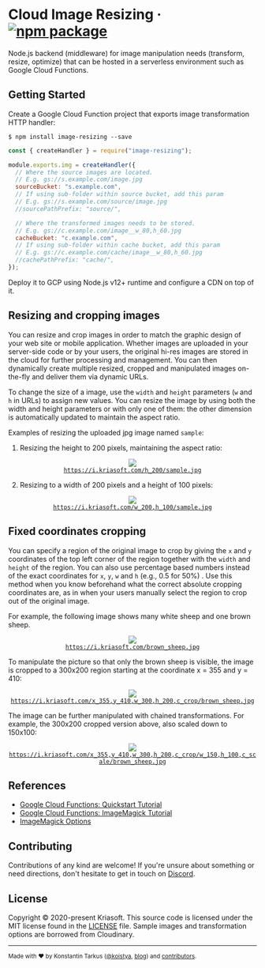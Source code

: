# Cloud Image Resizing &middot; [![npm package][npm-badge]][npm]

[npm-badge]: https://img.shields.io/npm/v/image-resizing.svg?style=flat-square
[npm]: https://www.npmjs.org/package/image-resizing

Node.js backend (middleware) for image manipulation needs (transform, resize,
optimize) that can be hosted in a serverless environment such as Google Cloud
Functions.

## Getting Started

Create a Google Cloud Function project that exports image transformation HTTP handler:

```
$ npm install image-resizing --save
```

```js
const { createHandler } = require("image-resizing");

module.exports.img = createHandler({
  // Where the source images are located.
  // E.g. gs://s.example.com/image.jpg
  sourceBucket: "s.example.com",
  // If using sub-folder within source bucket, add this param
  // E.g. gs://s.example.com/source/image.jpg
  //sourcePathPrefix: "source/",

  // Where the transformed images needs to be stored.
  // E.g. gs://c.example.com/image__w_80,h_60.jpg
  cacheBucket: "c.example.com",
  // If using sub-folder within cache bucket, add this param
  // E.g. gs://c.example.com/cache/image__w_80,h_60.jpg
  //cachePathPrefix: "cache/",
});
```

Deploy it to GCP using Node.js v12+ runtime and configure a CDN on top of it.

## Resizing and cropping images

You can resize and crop images in order to match the graphic design of your web
site or mobile application. Whether images are uploaded in your server-side code
or by your users, the original hi-res images are stored in the cloud for further
processing and management. You can then dynamically create multiple resized,
cropped and manipulated images on-the-fly and deliver them via dynamic URLs.

To change the size of a image, use the `width` and `height` parameters (`w` and
`h` in URLs) to assign new values. You can resize the image by using both the
width and height parameters or with only one of them: the other dimension is
automatically updated to maintain the aspect ratio.

Examples of resizing the uploaded jpg image named `sample`:

1. Resizing the height to 200 pixels, maintaining the aspect ratio:

<p align="center">
  <img src="https://i.kriasoft.com/h_200/sample.jpg" /><br>
  <code><a href="https://i.kriasoft.com/h_200/sample.jpg">https://i.kriasoft.com/h_200/sample.jpg</a></code>
</p>

2. Resizing to a width of 200 pixels and a height of 100 pixels:

<p align="center">
  <img src="https://i.kriasoft.com/w_200,h_100/sample.jpg" /><br>
  <code><a href="https://i.kriasoft.com/w_200,h_100/sample.jpg">https://i.kriasoft.com/w_200,h_100/sample.jpg</a></code>
</p>

## Fixed coordinates cropping

You can specify a region of the original image to crop by giving the `x` and `y`
coordinates of the top left corner of the region together with the `width` and
`height` of the region. You can also use percentage based numbers instead of the
exact coordinates for `x`, `y`, `w` and `h` (e.g., 0.5 for 50%) . Use this
method when you know beforehand what the correct absolute cropping coordinates
are, as in when your users manually select the region to crop out of the
original image.

For example, the following image shows many white sheep and one brown sheep.

<p align="center">
  <img src="https://i.kriasoft.com/brown_sheep.jpg" /><br>
  <code><a href="https://i.kriasoft.com/brown_sheep.jpg">https://i.kriasoft.com/brown_sheep.jpg</a></code>
</p>

To manipulate the picture so that only the brown sheep is visible, the image is cropped to a 300x200 region starting at the coordinate x = 355 and y = 410:

<p align="center">
  <img src="https://i.kriasoft.com/x_355,y_410,w_300,h_200,c_crop/brown_sheep.jpg" /><br>
  <code><a href="https://i.kriasoft.com/x_355,y_410,w_300,h_200,c_crop/brown_sheep.jpg">https://i.kriasoft.com/x_355,y_410,w_300,h_200,c_crop/brown_sheep.jpg</a></code>
</p>

The image can be further manipulated with chained transformations. For example, the 300x200 cropped version above, also scaled down to 150x100:

<p align="center">
  <img src="https://i.kriasoft.com/x_355,y_410,w_300,h_200,c_crop/w_150,h_100,c_scale/brown_sheep.jpg" /><br>
  <code><a href="https://i.kriasoft.com/x_355,y_410,w_300,h_200,c_crop/w_150,h_100,c_scale/brown_sheep.jpg">https://i.kriasoft.com/x_355,y_410,w_300,h_200,c_crop/w_150,h_100,c_scale/brown_sheep.jpg</a></code>
</p>

## References

- [Google Cloud Functions: Quickstart Tutorial](https://cloud.google.com/functions/docs/quickstart)
- [Google Cloud Functions: ImageMagick Tutorial](https://cloud.google.com/functions/docs/tutorials/imagemagick)
- [ImageMagick Options](https://imagemagick.org/script/command-line-processing.php#option)

## Contributing

Contributions of any kind are welcome! If you're unsure about something or need
directions, don't hesitate to get in touch on [Discord](https://discord.com/invite/bSsv7XM).

## License

Copyright © 2020-present Kriasoft. This source code is licensed under the MIT
license found in the [LICENSE](https://github.com/kriasoft/image-resizing/blob/main/LICENSE)
file. Sample images and transformation options are borrowed from Cloudinary.

---

<sup>Made with ♥ by Konstantin Tarkus ([@koistya](https://twitter.com/koistya), [blog](https://medium.com/@koistya))
and [contributors](https://github.com/kriasoft/image-resizing/graphs/contributors).</sup>
